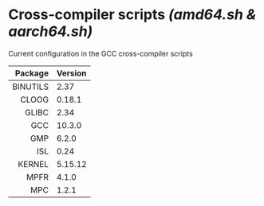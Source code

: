 # Cross-compiler scripts _(amd64.sh & aarch64.sh)_

Current configuration in the GCC cross-compiler scripts

Package|Version
--:|:--
BINUTILS|2.37
CLOOG|0.18.1
GLIBC|2.34
GCC|10.3.0
GMP|6.2.0
ISL|0.24
KERNEL|5.15.12
MPFR|4.1.0
MPC|1.2.1

